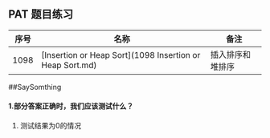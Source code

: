 ## PAT 题目练习

|序号    |   名称 |   备注|
|--------|--------|--------|
| 1098   | [Insertion or Heap Sort](1098 Insertion or Heap Sort.md)|插入排序和堆排序|

##SaySomthing
#### 1.部分答案正确时，我们应该测试什么？
1. 测试结果为0的情况
